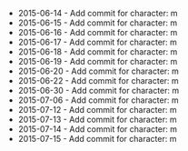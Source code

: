 - 2015-06-14 - Add commit for character: m
- 2015-06-15 - Add commit for character: m
- 2015-06-16 - Add commit for character: m
- 2015-06-17 - Add commit for character: m
- 2015-06-18 - Add commit for character: m
- 2015-06-19 - Add commit for character: m
- 2015-06-20 - Add commit for character: m
- 2015-06-22 - Add commit for character: m
- 2015-06-30 - Add commit for character: m
- 2015-07-06 - Add commit for character: m
- 2015-07-12 - Add commit for character: m
- 2015-07-13 - Add commit for character: m
- 2015-07-14 - Add commit for character: m
- 2015-07-15 - Add commit for character: m
